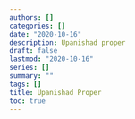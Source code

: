 ```yaml
---
authors: []
categories: []
date: "2020-10-16"
description: Upanishad proper
draft: false
lastmod: "2020-10-16"
series: []
summary: ""
tags: []
title: Upanishad Proper
toc: true
---
```

